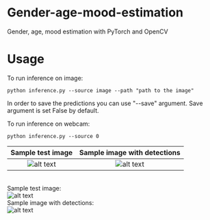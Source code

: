 # Gender-age-mood-estimation
Gender, age, mood estimation with PyTorch and OpenCV

# Usage
To run inference on image: 
```
python inference.py --source image --path "path to the image"
```
In order to save the predictions you can use "--save" argument. Save argument is set False by default. 

To run inference on webcam:
```
python inference.py --source 0
```

Sample test image          |  Sample image with detections
:-------------------------:|:-------------------------:
![alt text](https://github.com/fano2458/Gender-age-mood-estimation/releases/download/data/im.png?raw=true) |  ![alt text](https://github.com/fano2458/Gender-age-mood-estimation/releases/download/data/im_new.png?raw=true)


<br>Sample test image:
<br>
![alt text](https://github.com/fano2458/Gender-age-mood-estimation/releases/download/data/im.png?raw=true)
<br>Sample image with detections:
<br>
![alt text](https://github.com/fano2458/Gender-age-mood-estimation/releases/download/data/im_new.png?raw=true)
